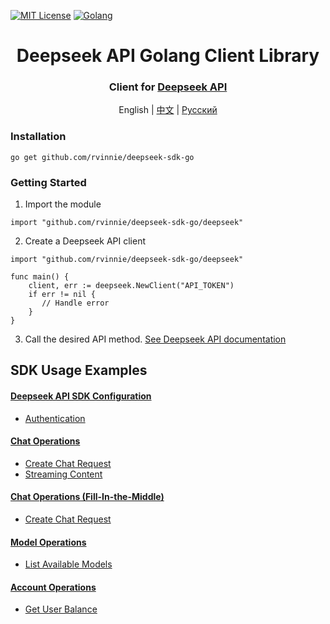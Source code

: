 [![MIT License](https://img.shields.io/badge/license-MIT-blue.svg)](LICENSE)
[![Golang](https://img.shields.io/badge/Go-v1.21-EEEEEE?logo=go&logoColor=white&labelColor=00ADD8)](https://go.dev/)

<div align="center">
    <h1 align="center">Deepseek API Golang Client Library
    </h1>
    <h3 align="center">Client for <a href="https://api-docs.deepseek.com/">Deepseek API</a>
    </h3>
    <p align="center">
        English | <a href="README.zh.md">中文</a> | <a href="README.ru.md">Русский</a>
    </p>
</div>

### Installation
`go get github.com/rvinnie/deepseek-sdk-go`

### Getting Started
1. Import the module
```golang
import "github.com/rvinnie/deepseek-sdk-go/deepseek"
```
2. Create a Deepseek API client
```golang
import "github.com/rvinnie/deepseek-sdk-go/deepseek"

func main() {
    client, err := deepseek.NewClient("API_TOKEN")
    if err != nil { 
       // Handle error
    }
}
```
3. Call the desired API method. [See Deepseek API documentation](https://api-docs.deepseek.com/api/deepseek-api)

## SDK Usage Examples
#### [Deepseek API SDK Configuration](https://github.com/rvinnie/deepseek-sdk-go/blob/main/docs/examples/01-configuration.md)
* [Authentication](https://github.com/rvinnie/deepseek-sdk-go/blob/main/docs/examples/01-configuration.md#authentication)
#### [Chat Operations](https://github.com/rvinnie/deepseek-sdk-go/blob/main/docs/examples/02-chat-completions.md)
* [Create Chat Request](https://github.com/rvinnie/deepseek-sdk-go/blob/main/docs/examples/02-chat-completions.md#create-chat-request)
* [Streaming Content](https://github.com/rvinnie/deepseek-sdk-go/blob/main/docs/examples/02-chat-completions.md#streaming-content)
#### [Chat Operations (Fill-In-the-Middle)](https://github.com/rvinnie/deepseek-sdk-go/blob/main/docs/examples/03-fim-completions.md)
* [Create Chat Request](https://github.com/rvinnie/deepseek-sdk-go/blob/main/docs/examples/03-fim-completions.md#create-chat-request)
#### [Model Operations](https://github.com/rvinnie/deepseek-sdk-go/blob/main/docs/examples/04-models.md)
* [List Available Models](https://github.com/rvinnie/deepseek-sdk-go/blob/main/docs/examples/04-models.md#list-available-models)
#### [Account Operations](https://github.com/rvinnie/deepseek-sdk-go/blob/main/docs/examples/05-user.md)
* [Get User Balance](https://github.com/rvinnie/deepseek-sdk-go/blob/main/docs/examples/05-user.md#get-user-balance)